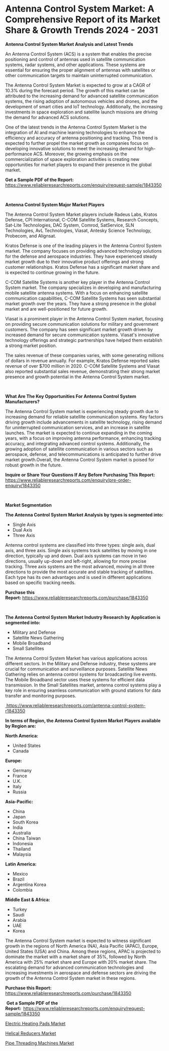<p><h1>Antenna Control System Market: A Comprehensive Report of its Market Share & Growth Trends 2024 - 2031</h1></p><p><strong>Antenna Control System Market Analysis and Latest Trends</strong></p>
<p><p>An Antenna Control System (ACS) is a system that enables the precise positioning and control of antennas used in satellite communication systems, radar systems, and other applications. These systems are essential for ensuring the proper alignment of antennas with satellites or other communication targets to maintain uninterrupted communication.</p><p>The Antenna Control System Market is expected to grow at a CAGR of 10.3% during the forecast period. The growth of this market can be attributed to the increasing demand for advanced satellite communication systems, the rising adoption of autonomous vehicles and drones, and the development of smart cities and IoT technology. Additionally, the increasing investments in space exploration and satellite launch missions are driving the demand for advanced ACS solutions.</p><p>One of the latest trends in the Antenna Control System Market is the integration of AI and machine learning technologies to enhance the efficiency and accuracy of antenna positioning and tracking. This trend is expected to further propel the market growth as companies focus on developing innovative solutions to meet the increasing demand for high-performance ACS. Moreover, the growing emphasis on the commercialization of space exploration activities is creating new opportunities for market players to expand their presence in the global market.</p></p>
<p><strong>Get a Sample PDF of the Report:&nbsp;</strong> <a href="https://www.reliableresearchreports.com/enquiry/request-sample/1843350">https://www.reliableresearchreports.com/enquiry/request-sample/1843350</a></p>
<p>&nbsp;</p>
<p><strong>Antenna Control System Major Market Players</strong></p>
<p><p>The Antenna Control System Market players include Radeus Labs, Kratos Defense, CPI International, C-COM Satellite Systems, Research Concepts, Sat-Lite Technologies, DAC System, Comrod, SatService, SLN Technologies, AvL Technologies, Viasat, Antesky Science Technology, Probecom, and Alignsat. </p><p>Kratos Defense is one of the leading players in the Antenna Control System market. The company focuses on providing advanced technology solutions for the defense and aerospace industries. They have experienced steady market growth due to their innovative product offerings and strong customer relationships. Kratos Defense has a significant market share and is expected to continue growing in the future.</p><p>C-COM Satellite Systems is another key player in the Antenna Control System market. The company specializes in developing and manufacturing mobile satellite antenna systems. With a focus on enhancing satellite communication capabilities, C-COM Satellite Systems has seen substantial market growth over the years. They have a strong presence in the global market and are well-positioned for future growth.</p><p>Viasat is a prominent player in the Antenna Control System market, focusing on providing secure communication solutions for military and government customers. The company has seen significant market growth driven by increased demand for secure communication systems. Viasat's innovative technology offerings and strategic partnerships have helped them establish a strong market position.</p><p>The sales revenue of these companies varies, with some generating millions of dollars in revenue annually. For example, Kratos Defense reported sales revenue of over $700 million in 2020. C-COM Satellite Systems and Viasat also reported substantial sales revenue, demonstrating their strong market presence and growth potential in the Antenna Control System market.</p></p>
<p>&nbsp;</p>
<p><strong>What Are The Key Opportunities For Antenna Control System Manufacturers?</strong></p>
<p><p>The Antenna Control System market is experiencing steady growth due to increasing demand for reliable satellite communication systems. Key factors driving growth include advancements in satellite technology, rising demand for uninterrupted communication services, and an increase in satellite launches. The market is expected to continue expanding in the coming years, with a focus on improving antenna performance, enhancing tracking accuracy, and integrating advanced control systems. Additionally, the growing adoption of satellite communication in various sectors such as aerospace, defense, and telecommunications is anticipated to further drive market growth.Overall, the Antenna Control System market is poised for robust growth in the future.</p></p>
<p><strong>Inquire or Share Your Questions If Any Before Purchasing This Report:</strong> <a href="https://www.reliableresearchreports.com/enquiry/pre-order-enquiry/1843350">https://www.reliableresearchreports.com/enquiry/pre-order-enquiry/1843350</a></p>
<p>&nbsp;</p>
<p><strong>Market Segmentation</strong></p>
<p><strong>The Antenna Control System Market Analysis by types is segmented into:</strong></p>
<p><ul><li>Single Axis</li><li>Dual Axis</li><li>Three Axis</li></ul></p>
<p><p>Antenna control systems are classified into three types: single axis, dual axis, and three axis. Single axis systems track satellites by moving in one direction, typically up and down. Dual axis systems can move in two directions, usually up-down and left-right, allowing for more precise tracking. Three axis systems are the most advanced, moving in all three directions to provide the most accurate and stable tracking of satellites. Each type has its own advantages and is used in different applications based on specific tracking needs.</p></p>
<p><strong>Purchase this Report:&nbsp;</strong><a href="https://www.reliableresearchreports.com/purchase/1843350">https://www.reliableresearchreports.com/purchase/1843350</a></p>
<p>&nbsp;</p>
<p><strong>The Antenna Control System Market Industry Research by Application is segmented into:</strong></p>
<p><ul><li>Military and Defense</li><li>Satellite News Gathering</li><li>Mobile Broadband</li><li>Small Satellites</li></ul></p>
<p><p>The Antenna Control System Market has various applications across different sectors. In the Military and Defense industry, these systems are crucial for communication and surveillance purposes. Satellite News Gathering relies on antenna control systems for broadcasting live events. The Mobile Broadband sector uses these systems for efficient data transmission. In the Small Satellites market, antenna control systems play a key role in ensuring seamless communication with ground stations for data transfer and monitoring purposes.</p></p>
<p><a href="https://www.reliableresearchreports.com/antenna-control-system-r1843350">&nbsp;https://www.reliableresearchreports.com/antenna-control-system-r1843350</a></p>
<p><strong>In terms of Region, the Antenna Control System Market Players available by Region are:</strong></p>
<p>
    <p> <strong> North America: </strong>
        <ul>
            <li>United States</li>
            <li>Canada</li>
        </ul>
        </p> 
    <p> <strong> Europe: </strong>
        <ul>
            <li>Germany</li>
            <li>France</li>
            <li>U.K.</li>
            <li>Italy</li>
            <li>Russia</li>
        </ul>
        </p> 
    <p> <strong> Asia-Pacific: </strong>
        <ul>
            <li>China</li>
            <li>Japan</li>
            <li>South Korea</li>
            <li>India</li>
            <li>Australia</li>
            <li>China Taiwan</li>
            <li>Indonesia</li>
            <li>Thailand</li>
            <li>Malaysia</li>
        </ul>
        </p> 
    <p> <strong> Latin America: </strong>
        <ul>
            <li>Mexico</li>
            <li>Brazil</li>
            <li>Argentina Korea</li>
            <li>Colombia</li>
        </ul>
        </p> 
    <p> <strong> Middle East & Africa: </strong>
        <ul>
            <li>Turkey</li>
            <li>Saudi</li>
            <li>Arabia</li>
            <li>UAE</li>
            <li>Korea</li>
        </ul>
    </p>
    </p>
<p><p>The Antenna Control System market is expected to witness significant growth in the regions of North America (NA), Asia Pacific (APAC), Europe, United States (USA) and China. Among these regions, APAC is projected to dominate the market with a market share of 35%, followed by North America with 25% market share and Europe with 20% market share. The escalating demand for advanced communication technologies and increasing investments in aerospace and defense sectors are driving the growth of the Antenna Control System market in these regions.</p></p>
<p><strong>Purchase this Report: </strong><a href="https://www.reliableresearchreports.com/purchase/1843350">https://www.reliableresearchreports.com/purchase/1843350</a></p>
<p>&nbsp;<strong>Get a Sample PDF of the Report:&nbsp;&nbsp;</strong><a href="https://www.reliableresearchreports.com/enquiry/request-sample/1843350">https://www.reliableresearchreports.com/enquiry/request-sample/1843350</a></p>
<p><strong></strong></p>
<p><p><a href="https://github.com/josesg55/Market-Research-Report-List-2/blob/main/electric-heating-pads-market.md">Electric Heating Pads Market</a></p><p><a href="https://github.com/indrystar/Market-Research-Report-List-3/blob/main/helical-reducers-market.md">Helical Reducers Market</a></p><p><a href="https://github.com/mancsybtousav/Market-Research-Report-List-2/blob/main/pipe-threading-machines-market.md">Pipe Threading Machines Market</a></p></p>